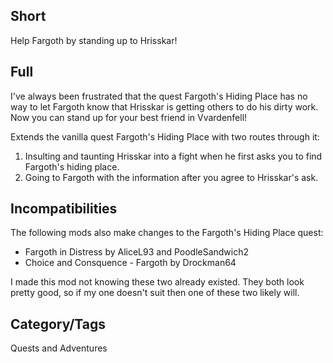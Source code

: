 ## Short

Help Fargoth by standing up to Hrisskar!

## Full

I've always been frustrated that the quest Fargoth's Hiding Place has no way to let Fargoth know that
Hrisskar is getting others to do his dirty work. Now you can stand up for your best friend in Vvardenfell!

Extends the vanilla quest Fargoth's Hiding Place with two routes through it:
1. Insulting and taunting Hrisskar into a fight when he first asks you to find Fargoth's hiding place.
2. Going to Fargoth with the information after you agree to Hrisskar's ask.

## Incompatibilities

The following mods also make changes to the Fargoth's Hiding Place quest:

* Fargoth in Distress by AliceL93 and PoodleSandwich2 
* Choice and Consquence - Fargoth by Drockman64

I made this mod not knowing these two already existed. They both look pretty good, so if my one doesn't suit
then one of these two likely will.

## Category/Tags

Quests and Adventures